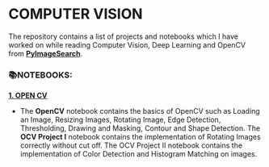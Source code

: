 # **COMPUTER VISION**

The repository contains a list of projects and notebooks which I have worked on while reading Computer Vision, Deep Learning and OpenCV from [**PyImageSearch**](https://www.pyimagesearch.com/). 

### 📚**NOTEBOOKS:**

[**1. OPEN CV**](https://github.com/ThinamXx/ComputerVision/tree/main/01.%20OpenCV)
- The **OpenCV** notebook contains the basics of OpenCV such as Loading an Image, Resizing Images, Rotating Image, Edge Detection, Thresholding, Drawing and Masking, Contour and Shape Detection. The **OCV Project I** notebook contains the implementation of Rotating Images correctly without cut off. The OCV Project II notebook contains the implementation of Color Detection and Histogram Matching on images.
